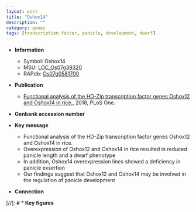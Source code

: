 ```yaml
---
layout: post
title: "Oshox14"
description: ""
category: genes
tags: [transcription factor, panicle, development, dwarf]
---
```


* **Information**  
    + Symbol: Oshox14  
    + MSU: [LOC_Os07g39320](http://rice.plantbiology.msu.edu/cgi-bin/ORF_infopage.cgi?orf=LOC_Os07g39320)  
    + RAPdb: [Os07g0581700](http://rapdb.dna.affrc.go.jp/viewer/gbrowse_details/irgsp1?name=Os07g0581700)  

* **Publication**  
    + [Functional analysis of the HD-Zip transcription factor genes Oshox12 and Oshox14 in rice.](http://www.ncbi.nlm.nih.gov/pubmed?term=Functional+analysis+of+the+HD-Zip+transcription+factor+genes+Oshox12+and+Oshox14+in+rice.%5BTitle%5D), 2018, PLoS One.

* **Genbank accession number**  

* **Key message**  
    + Functional analysis of the HD-Zip transcription factor genes Oshox12 and Oshox14 in rice.
    + Overexpression of Oshox12 and Oshox14 in rice resulted in reduced panicle length and a dwarf phenotype
    + In addition, Oshox14 overexpression lines showed a deficiency in panicle exsertion
    + Our findings suggest that Oshox12 and Oshox14 may be involved in the regulation of panicle development

* **Connection**  

[//]: # * **Key figures**  


